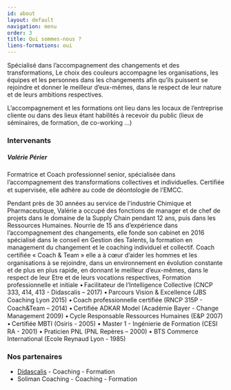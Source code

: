 ```yaml
---
id: about
layout: default
navigation: menu
order: 3
title: Qui sommes-nous ?
liens-formations: oui
---
```


Spécialisé dans l’accompagnement des changements et des transformations, Le choix des couleurs accompagne les organisations, les équipes et les personnes dans les changements afin qu’ils puissent se rejoindre et donner le meilleur d’eux-mêmes, dans le respect de leur nature et de leurs ambitions respectives.

L’accompagnement et les formations ont lieu dans les locaux de l’entreprise cliente ou dans des lieux étant habilités à recevoir du public (lieux de séminaires, de formation, de co-working …)

### Intervenants

##### Valérie Périer

Formatrice et Coach professionnel senior, spécialisée dans l’accompagnement des transformations collectives et individuelles. Certiﬁée et supervisée, elle adhère au code de déontologie de l’EMCC.

Pendant près de 30 années au service de l'industrie Chimique et Pharmaceutique, Valérie a occupé des fonctions de manager et de chef de projets dans le domaine de la Supply Chain pendant 12 ans, puis dans les Ressources Humaines.
Nourrie de 15 ans d’expérience dans l’accompagnement des changements, elle fonde son cabinet en 2016 spécialisé dans le conseil en Gestion des Talents, la formation en management du changement et le coaching individuel et collectif.
Coach certiﬁée « Coach & Team » elle a à cœur d’aider les hommes et les organisations à se rejoindre, dans un environnement en évolution constante et de plus en plus rapide, en donnant le meilleur d’eux-mêmes, dans le respect de leur Etre et de leurs vocations respectives,
Formation professionnelle et initiale
• Facilitateur de l’Intelligence Collective (CNCP 333, 414, 413 - Didascalis – 2017)
• Parcours Vision & Excellence (JBS Coaching Lyon 2015)
• Coach professionnelle certiﬁée (RNCP 315P - Coach&Team – 2014)
• Certiﬁée ADKAR Model (Académie Bayer - Change Management 2009) • Cycle Responsable Ressources Humaines (E&P 2007)
• Certiﬁée MBTI (Osiris - 2005) • Master 1 - Ingénierie de Formation (CESI RA - 2001)
• Praticien PNL (PNL Repères – 2000)
• BTS Commerce International (Ecole Reynaud  Lyon - 1985)


### Nos partenaires
- [Didascalis](http://didascalis.com) - Coaching - Formation
- Soliman Coaching - Coaching - Formation
